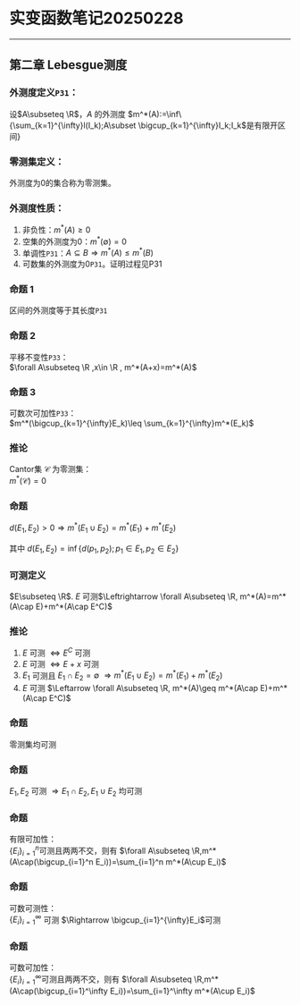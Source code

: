 # 实变函数笔记20250228

---
## 第二章 Lebesgue测度

### 外测度定义`P31`：

设$A\subseteq \R$，$A$ 的外测度 $m^*(A):=\inf\{\sum_{k=1}^{\infty}l(I_k);A\subset \bigcup_{k=1}^{\infty}I_k;I_k$是有限开区间$\}$

### 零测集定义：

外测度为$0$的集合称为零测集。

### 外测度性质：

1. 非负性：$m^*(A)\geq 0$
2. 空集的外测度为$0$：$m^*(\emptyset)=0$
3. 单调性`P31`：$A\subseteq B\Rightarrow m^*(A)\leq m^*(B)$
4. 可数集的外测度为0`P31`。证明过程见P31

### 命题 1

区间的外测度等于其长度`P31`

### 命题 2

平移不变性`P33`：  
$\forall A\subseteq \R ,x\in \R , m^*(A+x)=m^*(A)$

### 命题 3

可数次可加性`P33`：  
$m^*(\bigcup_{k=1}^{\infty}E_k)\leq \sum_{k=1}^{\infty}m^*(E_k)$

### 推论

Cantor集 $\mathcal C$ 为零测集：  
$m^*(\mathcal C)=0$

### 命题

$d(E_1,E_2)>0\Rightarrow m^*(E_1\cup E_2)=m^*(E_1)+m^*(E_2)$

其中 $d(E_1,E_2)=\inf\{d(p_1,p_2); p_1\in E_1, p_2\in E_2\}$

### 可测定义

$E\subseteq \R$. $E$ 可测$\Leftrightarrow \forall A\subseteq \R, m^*(A)=m^*(A\cap E)+m^*(A\cap E^C)$

### 推论

1. $E$ 可测 $\Leftrightarrow E^C$ 可测
2. $E$ 可测 $\Leftrightarrow E+x$ 可测
3. $E_1$ 可测且 $E_1\cap E_2=\emptyset$ $\Rightarrow m^*(E_1\cup E_2)=m^*(E_1)+m^*(E_2)$
4. $E$ 可测 $\Leftarrow \forall A\subseteq \R, m^*(A)\geq m^*(A\cap E)+m^*(A\cap E^C)$

### 命题

零测集均可测

### 命题

$E_1,E_2$ 可测 $\Rightarrow E_1\cap E_2, E_1\cup E_2$ 均可测

### 命题

有限可加性：  
$\{E_i\}_{i=1}^n$可测且两两不交，则有 $\forall A\subseteq \R,m^*(A\cap(\bigcup_{i=1}^n E_i))=\sum_{i=1}^n m^*(A\cup E_i)$

### 命题

可数可测性：  
$\{E_i\}_{i=1}^{\infty}$ 可测 $\Rightarrow \bigcup_{i=1}^{\infty}E_i$可测

### 命题

可数可加性：  
$\{E_i\}_{i=1}^\infty$可测且两两不交，则有 $\forall A\subseteq \R,m^*(A\cap(\bigcup_{i=1}^\infty E_i))=\sum_{i=1}^\infty m^*(A\cup E_i)$